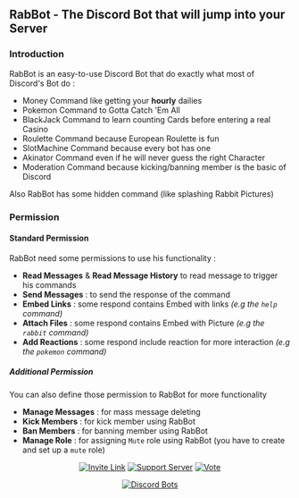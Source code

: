 ## RabBot - The Discord Bot that will jump into your Server ##

### Introduction ###

RabBot is an easy-to-use Discord Bot that do exactly what most of Discord's Bot do :
* Money Command like getting your __hourly__ dailies
* Pokemon Command to Gotta Catch 'Em All
* BlackJack Command to learn counting Cards before entering a real Casino
* Roulette Command because European Roulette is fun
* SlotMachine Command because every bot has one
* Akinator Command even if he will never guess the right Character
* Moderation Command because kicking/banning member is the basic of Discord

Also RabBot has some hidden command (like splashing Rabbit Pictures)

### Permission ###

#### Standard Permission ####

RabBot need some permissions to use his functionality :
* **Read Messages** & **Read Message History** to read message to trigger his commands
* **Send Messages** : to send the response of the command
* **Embed Links** : some respond contains Embed with links *(e.g the `help` command)*
* **Attach Files** : some respond contains Embed with Picture *(e.g the `rabbit` command)*
* **Add Reactions** : some respond include reaction for more interaction *(e.g the `pokemon` command)*

##### Additional Permission #####

You can also define those permission to RabBot for more functionality
* **Manage Messages** : for mass message deleting 
* **Kick Members** : for kick member using RabBot
* **Ban Members** : for banning member using RabBot
* **Manage Role** : for assigning `Mute` role using RabBot (you have to create and set up a `mute` role)

<center>

[![Invite Link](http://image.noelshack.com/fichiers/2018/32/6/1533999452-bouton-invite-link.png)](https://discordapp.com/oauth2/authorize?client_id=441010449757110273&scope=bot&permissions=117824) [![Support Server](http://image.noelshack.com/fichiers/2018/32/6/1533999452-bouton-support-server.png)](https://discord.gg/g88Wrfa) [![Vote](http://image.noelshack.com/fichiers/2018/32/5/1533934610-bouton-vote-for-rabbot.png)](https://discordbots.org/bot/441010449757110273/vote)

[![Discord Bots](https://discordbots.org/api/widget/441010449757110273.svg)](https://discordbots.org/bot/441010449757110273)

</center>